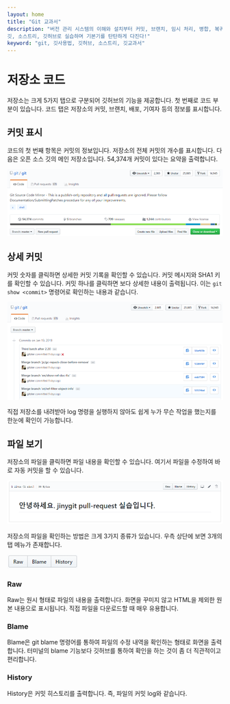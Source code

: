 ```yaml
---
layout: home
title: "Git 교과서"
description: "버전 관리 시스템의 이해와 설치부터 커밋, 브랜치, 임시 처리, 병합, 복귀, 서브모듈, 태그까지
깃, 소스트리, 깃허브로 실습하며 기본기를 탄탄하게 다진다!"
keyword: "git, 깃사용법, 깃허브, 소스트리, 깃교과서"
---
```

# 저장소 코드
저장소는 크게 5가지 탭으로 구분되어 깃허브의 기능을 제공합니다. 첫 번째로 코드 부분이 있습니다.
코드 탭은 저장소의 커밋, 브랜치, 배포, 기여자 등의 정보를 표시합니다.

## 커밋 표시
코드의 첫 번째 항목은 커밋의 정보입니다. 저장소의 전체 커밋의 개수를 표시합니다. 다음은 오픈 소스 깃의 메인 저장소입니다. 54,374개 커밋이 있다는 요약을 출력합니다.

![github](./img/code_01.png) 
 
## 상세 커밋
커밋 숫자를 클릭하면 상세한 커밋 기록을 확인할 수 있습니다. 커밋 메시지와 SHA1 키를 확인할 수 있습니다. 
커밋 하나를 클릭하면 보다 상세한 내용이 출력됩니다. 이는 `git show <commit>` 명령어로 확인하는 내용과 같습니다.

![github](./img/code_02.png)  

직접 저장소를 내려받아 log 명령을 실행하지 않아도 쉽게 누가 무슨 작업을 했는지를 한눈에 확인이 가능합니다.

## 파일 보기
저장소의 파일을 클릭하면 파일 내용을 확인할 수 있습니다. 여기서 파일을 수정하여 바로 자동 커밋을 할 수 있습니다.

![github](./img/code_03.png) 
 
저장소의 파일을 확인하는 방법은 크게 3가지 종류가 있습니다. 우측 상단에 보면 3개의 탭 메뉴가 존재합니다.

![github](./img/code_04.png)  

### Raw
Raw는 원시 형태로 파일의 내용을 출력합니다. 화면을 꾸미지 않고 HTML을 제외한 원본 내용으로 표시됩니다. 직접 파일을 다운로드할 때 매우 유용합니다.

### Blame
Blame은 git blame 명령어를 통하여 파일의 수정 내역을 확인하는 형태로 화면을 출력합니다. 터미널의 blame 기능보다 깃허브를 통하여 확인을 하는 것이 좀 더 직관적이고 편리합니다.

### History
History은 커밋 히스토리를 출력합니다. 즉, 파일의 커밋 log와 같습니다.